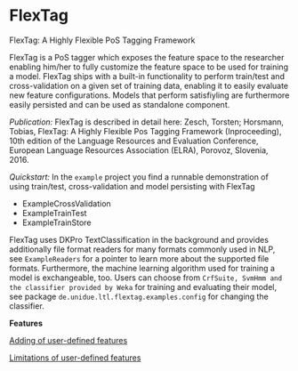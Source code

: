 # FlexTag
FlexTag: A Highly Flexible PoS Tagging Framework

FlexTag is a PoS tagger which exposes the feature space to the researcher enabling him/her to fully customize the feature space to be used for training a model.
FlexTag ships with a built-in functionality to perform train/test and cross-validation on a given set of training data, enabling it to easily evaluate new feature configurations.
Models that perform satisfiyling are furthermore easily persisted and can be used as standalone component.

*Publication:*
FlexTag is described in detail here:
Zesch, Torsten; Horsmann, Tobias, FlexTag: A Highly Flexible Pos Tagging Framework (Inproceeding), 10th edition of the Language Resources and Evaluation Conference, European Language Resources Association (ELRA), Porovoz, Slovenia, 2016. 

*Quickstart:*
In the `example` project you find a runnable demonstration of using train/test, cross-validation and model persisting with FlexTag
  * ExampleCrossValidation
  * ExampleTrainTest
  * ExampleTrainStore

FlexTag uses DKPro TextClassification in the background and provides additionally file format readers for many formats commonly used in NLP, see `ExampleReaders` for a pointer to learn more about the supported file formats. Furthermore, the machine learning algorithm used for training a model is exchangeable, too. Users can choose from `CrfSuite, SvmHmm and the classifier provided by Weka` for training and evaluating their model, see package `de.unidue.ltl.flextag.examples.config` for changing the classifier.

**Features**

[Adding of user-defined features](https://github.com/Horsmann/FlexTag/wiki/Adding-user-defined-features)

[Limitations of user-defined features](https://github.com/Horsmann/FlexTag/wiki/Limitations-of-user-defined-features)

